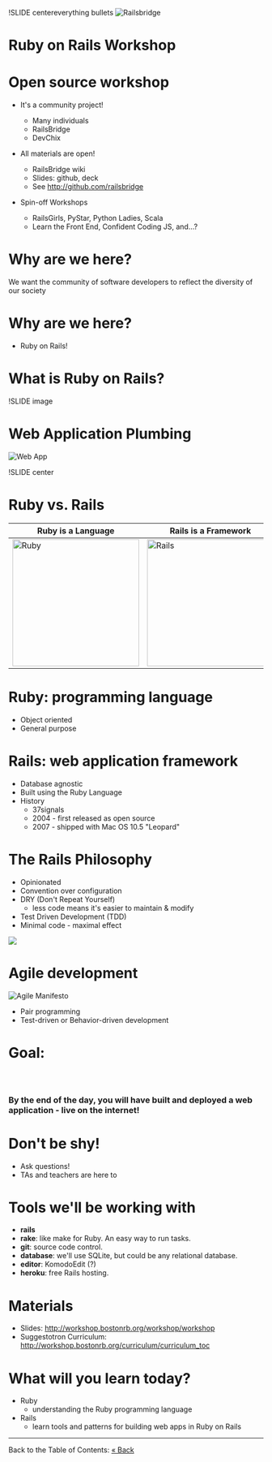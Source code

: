 !SLIDE centereverything bullets
![Railsbridge](/images/slides/railsbridge_logo.png)
# Ruby on Rails Workshop

<!SLIDE bullets>

# Open source workshop

* It's a community project!
  * Many individuals
  * RailsBridge
  * DevChix

* All materials are open!
  * RailsBridge wiki
  * Slides: github, deck
  * See <http://github.com/railsbridge>

* Spin-off Workshops
  * RailsGirls, PyStar, Python Ladies, Scala
  * Learn the Front End, Confident Coding JS, and...?

<!SLIDE bullets>
# Why are we here?
We want the community of software developers to reflect the diversity of our society

<!SLIDE bullets>
# Why are we here?
* Ruby on Rails!

<!SLIDE bullets>
# What is Ruby on Rails?

!SLIDE image
# Web Application Plumbing

![Web App](/images/slides/web-application.png)

!SLIDE center
# Ruby vs. Rails

|Ruby is a Language | Rails is a Framework |
|----|-----|
| <img src="/images/slides/ruby-logo.jpg" alt="Ruby" width="250"> | <img src="/images/slides/rails_logo.jpg" alt="Rails" width="250"> |

<!SLIDE bullets>
# Ruby: programming language

* Object oriented
* General purpose

<!SLIDE bullets>
# Rails: web application framework

* Database agnostic
* Built using the Ruby Language
* History
  * 37signals
  * 2004 - first released as open source
  * 2007 - shipped with Mac OS 10.5 "Leopard"

<!SLIDE bullets>
# The Rails Philosophy

* Opinionated
* Convention over configuration
* DRY (Don't Repeat Yourself)
  * less code means it's easier to maintain & modify
* Test Driven Development (TDD)
* Minimal code - maximal effect

<!SLIDE image>
<img src="/images/slides/mvc_simple.png">

<!SLIDE bullets>
# Agile development

![Agile Manifesto](/images/slides/agile.jpg)

* Pair programming
* Test-driven or Behavior-driven development

<!SLIDE bullets>
# Goal:
### &nbsp;
### By the end of the day, you will have built and deployed a web application - live on the internet!

<!SLIDE bullets>
# Don't be shy!
* Ask questions!
* TAs and teachers are here to

<!SLIDE bullets>
# Tools we'll be working with
* **rails**
* **rake**: like make for Ruby. An easy way to run tasks.
* **git**: source code control.
* **database**: we'll use SQLite, but could be any relational database.
* **editor**: KomodoEdit (?)
* **heroku**: free Rails hosting.

<!SLIDE bullets>
# Materials
* Slides: <http://workshop.bostonrb.org/workshop/workshop>
* Suggestotron Curriculum: <http://workshop.bostonrb.org/curriculum/curriculum_toc>

<!SLIDE bullets>
# What will you learn today?
* Ruby
  * understanding the Ruby programming language
* Rails
  * learn tools and patterns for building web apps in Ruby on Rails
  
---
Back to the Table of Contents: [« Back](/workshop/workshop)
